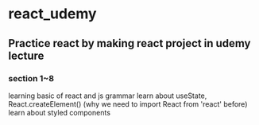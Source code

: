# react_udemy

## Practice react by making react project in udemy lecture

### section 1~8
learning basic of react and js grammar
learn about useState, React.createElement() (why we need to import React from 'react' before) 
learn about styled components

